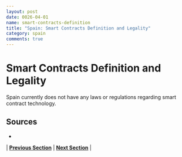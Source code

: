 ```yaml
---
layout: post
date: 0026-04-01
name: smart-contracts-definition
title: "Spain: Smart Contracts Definition and Legality"
category: spain
comments: true
---
```

# Smart Contracts Definition and Legality 
Spain currently does not have any laws or regulations regarding smart contract technology. 

Sources
-- 
- 


| **[Previous Section]( https://neo-project.github.io/global-blockchain-compliance-hub//spain/spain-final-liability.html)** | **[Next Section]( https://neo-project.github.io/global-blockchain-compliance-hub//spain/spain-dispute-resolution.html)** |
